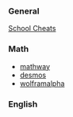 ### General
[School Cheats](https://schoolcheats.pages.dev/dashboard/)

### Math
- [mathway](https://www.mathway.com/)
- [desmos](https://www.desmos.com/calculator)
- [wolframalpha](https://www.wolframalpha.com/)

### English

### 
